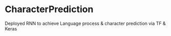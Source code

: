 # CharacterPrediction

Deployed RNN to achieve Language process & character prediction via TF & Keras
